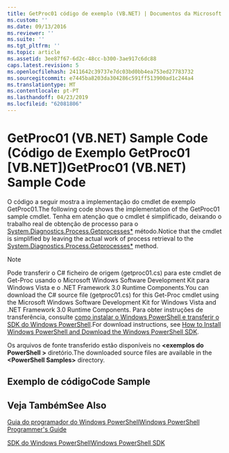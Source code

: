 ```yaml
---
title: GetProc01 código de exemplo (VB.NET) | Documentos da Microsoft
ms.custom: ''
ms.date: 09/13/2016
ms.reviewer: ''
ms.suite: ''
ms.tgt_pltfrm: ''
ms.topic: article
ms.assetid: 3ee87f67-6d2c-48cc-b300-3ae917c6dc88
caps.latest.revision: 5
ms.openlocfilehash: 2411642c39737e7dc03bd0bb4ea753ed27783732
ms.sourcegitcommit: e7445ba8203da304286c591ff513900ad1c244a4
ms.translationtype: MT
ms.contentlocale: pt-PT
ms.lasthandoff: 04/23/2019
ms.locfileid: "62081806"
---
```

# <a name="getproc01-vbnet-sample-code"></a><span data-ttu-id="a873d-102">GetProc01 (VB.NET) Sample Code (Código de Exemplo GetProc01 [VB.NET])</span><span class="sxs-lookup"><span data-stu-id="a873d-102">GetProc01 (VB.NET) Sample Code</span></span>

<span data-ttu-id="a873d-103">O código a seguir mostra a implementação do cmdlet de exemplo GetProc01.</span><span class="sxs-lookup"><span data-stu-id="a873d-103">The following code shows the implementation of the GetProc01 sample cmdlet.</span></span> <span data-ttu-id="a873d-104">Tenha em atenção que o cmdlet é simplificado, deixando o trabalho real de obtenção de processo para o [System.Diagnostics.Process.Getprocesses\*](/dotnet/api/System.Diagnostics.Process.GetProcesses) método.</span><span class="sxs-lookup"><span data-stu-id="a873d-104">Notice that the cmdlet is simplified by leaving the actual work of process retrieval to the [System.Diagnostics.Process.Getprocesses\*](/dotnet/api/System.Diagnostics.Process.GetProcesses) method.</span></span>

> [!NOTE]
> <span data-ttu-id="a873d-105">Pode transferir o C# ficheiro de origem (getproc01.cs) para este cmdlet de Get-Proc usando o Microsoft Windows Software Development Kit para Windows Vista e o .NET Framework 3.0 Runtime Components.</span><span class="sxs-lookup"><span data-stu-id="a873d-105">You can download the C# source file (getproc01.cs) for this Get-Proc cmdlet using the Microsoft Windows Software Development Kit for Windows Vista and .NET Framework 3.0 Runtime Components.</span></span> <span data-ttu-id="a873d-106">Para obter instruções de transferência, consulte [como instalar o Windows PowerShell e transferir o SDK do Windows PowerShell](/powershell/developer/installing-the-windows-powershell-sdk).</span><span class="sxs-lookup"><span data-stu-id="a873d-106">For download instructions, see [How to Install Windows PowerShell and Download the Windows PowerShell SDK](/powershell/developer/installing-the-windows-powershell-sdk).</span></span>
>
> <span data-ttu-id="a873d-107">Os arquivos de fonte transferido estão disponíveis no  **\<exemplos do PowerShell >** diretório.</span><span class="sxs-lookup"><span data-stu-id="a873d-107">The downloaded source files are available in the **\<PowerShell Samples>** directory.</span></span>

## <a name="code-sample"></a><span data-ttu-id="a873d-108">Exemplo de código</span><span class="sxs-lookup"><span data-stu-id="a873d-108">Code Sample</span></span>

<!-- TODO!!!: review snippet reference  [!CODE [msh_samplesgetproc01#getproc01vball](msh_samplesgetproc01#getproc01vball)]  -->

## <a name="see-also"></a><span data-ttu-id="a873d-109">Veja Também</span><span class="sxs-lookup"><span data-stu-id="a873d-109">See Also</span></span>

[<span data-ttu-id="a873d-110">Guia do programador do Windows PowerShell</span><span class="sxs-lookup"><span data-stu-id="a873d-110">Windows PowerShell Programmer's Guide</span></span>](./windows-powershell-programmer-s-guide.md)

[<span data-ttu-id="a873d-111">SDK do Windows PowerShell</span><span class="sxs-lookup"><span data-stu-id="a873d-111">Windows PowerShell SDK</span></span>](../windows-powershell-reference.md)